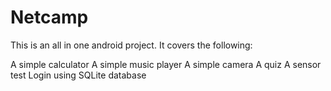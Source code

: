 # Netcamp

This is an all in one android project.
It covers the following:

A simple calculator
A simple music player
A simple camera
A quiz
A sensor test
Login using SQLite database
